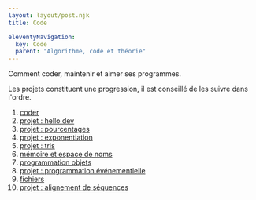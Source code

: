 ```yaml
---
layout: layout/post.njk 
title: Code

eleventyNavigation:
  key: Code
  parent: "Algorithme, code et théorie"
---
```


<!-- début résumé -->

Comment coder, maintenir et aimer ses programmes.

<!-- fin résumé -->

Les projets constituent une progression, il est conseillé de les suivre dans l'ordre.

1. [coder](coder)
2. [projet : hello dev](projet-hello-dev)
3. [projet : pourcentages](projet-pourcentages)
4. [projet : exponentiation](projet-exponentiation)
5. [projet : tris](projet-tris)
6. [mémoire et espace de noms](mémoire-espace-noms)
7. [programmation objets](programmation-objet)
8. [projet : programmation événementielle](projet-programmation-évènementielle)
9. [fichiers](fichiers)
10. [projet : alignement de séquences](projet-alignement-sequences)
